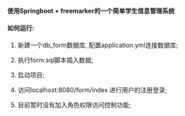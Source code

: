 
#### 使用Springboot + freemarker的一个简单学生信息管理系统

#### 如何运行:

1. 新建一个db_form数据库, 配置application.yml连接数据库;

2. 执行form.sql脚本插入数据;

2. 启动项目;

3. 访问localhost:8080/form/index 进行用户的注册登录;

4. 目前暂时没有加入角色权限访问控制功能;